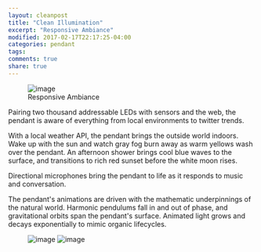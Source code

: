 ```yaml
---
layout: cleanpost
title: "Clean Illumination"
excerpt: "Responsive Ambiance"
modified: 2017-02-17T22:17:25-04:00
categories: pendant
tags:
comments: true
share: true
---
```


<figure>
  <img src="/images/PendulumWave.gif" alt="image">
  <figcaption>Responsive Ambiance</figcaption>
</figure>

Pairing two thousand addressable LEDs with sensors and the web, the pendant is aware of everything from local environments to twitter trends.

With a local weather API, the pendant brings the outside world indoors. Wake up with the sun and watch gray fog burn away as warm yellows wash over the pendant. An afternoon shower brings cool blue waves to the surface, and transitions to rich red sunset before the white moon rises. 

Directional microphones bring the pendant to life as it responds to music and conversation. 

The pendant's animations are driven with the mathematic underpinnings of the natural world. Harmonic pendulums fall in and out of phase, and gravitational orbits span the pendant's surface. Animated light grows and decays exponentially to mimic organic lifecycles.

<figure class="half">
  <img src="/images/IlluminationRenderSkinny.png" alt="image">
  <img src="/images/IlluminationRenderWide.png" alt="image">
</figure>

